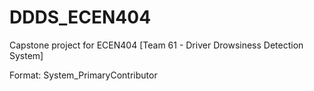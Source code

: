 # DDDS_ECEN404
Capstone project for ECEN404 [Team 61 - Driver Drowsiness Detection System]

Format: System_PrimaryContributor
